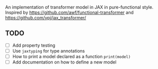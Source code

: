 An implementation of transformer model in JAX in pure-functional style.
Inspired by https://github.com/awf/functional-transformer and https://github.com/vpj/jax_transformer/

## TODO
- [ ] Add property testing
- [ ] Use `jaxtyping` for type annotations
- [ ] How to print a model declared as a function `print(model)`
- [ ] Add documentation on how to define a new model
